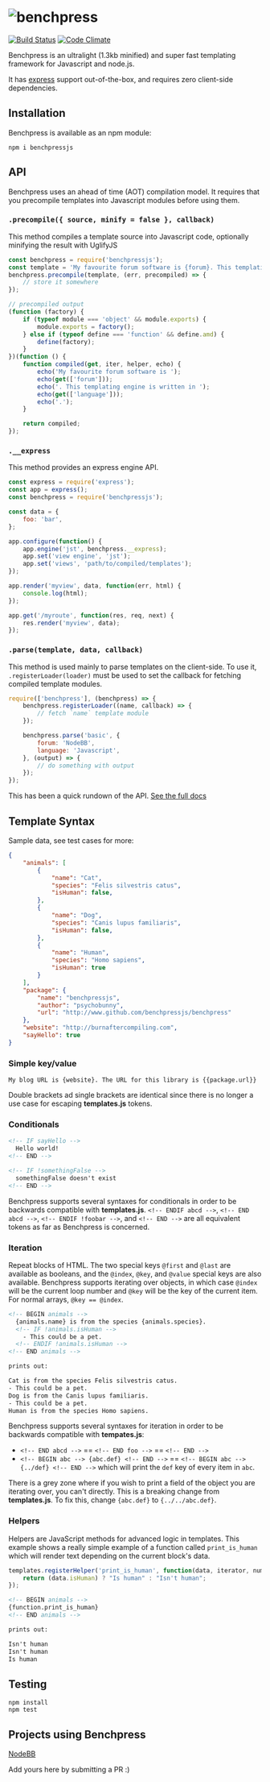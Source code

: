 # <img alt="benchpress" src="benchpress.svg" />

[![Build Status](https://travis-ci.org/benchpressjs/benchpress.png?branch=master)](https://travis-ci.org/benchpressjs/benchpress)
[![Code Climate](https://codeclimate.com/github/benchpressjs/benchpress.png)](https://codeclimate.com/github/benchpressjs/benchpress)

Benchpress is an ultralight (1.3kb minified) and super fast templating framework for Javascript and node.js.

It has [express](http://expressjs.com/) support out-of-the-box, and requires zero client-side dependencies.

## Installation
Benchpress is available as an npm module:

    npm i benchpressjs

## API
Benchpress uses an ahead of time (AOT) compilation model. It requires that you precompile templates into Javascript modules before using them.

### `.precompile({ source, minify = false }, callback)`
This method compiles a template source into Javascript code, optionally minifying the result with UglifyJS

```js
const benchpress = require('benchpressjs');
const template = 'My favourite forum software is {forum}. This templating engine is written in {language}.';
benchpress.precompile(template, (err, precompiled) => {
	// store it somewhere
});

// precompiled output
(function (factory) {
	if (typeof module === 'object' && module.exports) {
		module.exports = factory();
	} else if (typeof define === 'function' && define.amd) {
		define(factory);
	}
})(function () {
	function compiled(get, iter, helper, echo) {
		echo('My favourite forum software is ');
		echo(get(['forum']));
		echo('. This templating engine is written in ');
		echo(get(['language']));
		echo('.');
	}

	return compiled;
});
```

### `.__express`

This method provides an express engine API.

```js
const express = require('express');
const app = express();
const benchpress = require('benchpressjs');

const data = {
	foo: 'bar',
};

app.configure(function() {
	app.engine('jst', benchpress.__express);
	app.set('view engine', 'jst');
	app.set('views', 'path/to/compiled/templates');
});

app.render('myview', data, function(err, html) {
	console.log(html);
});

app.get('/myroute', function(res, req, next) {
	res.render('myview', data);
});
```

### `.parse(template, data, callback)`

This method is used mainly to parse templates on the client-side. 
To use it, `.registerLoader(loader)` must be used to set the callback for fetching compiled template modules.

```js
require(['benchpress'], (benchpress) => {
	benchpress.registerLoader((name, callback) => {
		// fetch `name` template module
	});

	benchpress.parse('basic', {
		forum: 'NodeBB',
		language: 'Javascript',
	}, (output) => {
		// do something with output
	});
});
```

This has been a quick rundown of the API. [See the full docs](docs.md)

## Template Syntax
Sample data, see test cases for more:

```json
{
	"animals": [
		{
			"name": "Cat",
			"species": "Felis silvestris catus",
			"isHuman": false,
		},
		{
			"name": "Dog",
			"species": "Canis lupus familiaris",
			"isHuman": false,
		},
		{
			"name": "Human",
			"species": "Homo sapiens",
			"isHuman": true
		}
	],
	"package": {
		"name": "benchpressjs",
		"author": "psychobunny",
		"url": "http://www.github.com/benchpressjs/benchpress"
	},
	"website": "http://burnaftercompiling.com",
	"sayHello": true
}
```

### Simple key/value
```
My blog URL is {website}. The URL for this library is {{package.url}}
```
Double brackets ad single brackets are identical since there is no longer a use case for escaping **templates.js** tokens.

### Conditionals
```html
<!-- IF sayHello -->
  Hello world!
<!-- END -->

<!-- IF !somethingFalse -->
  somethingFalse doesn't exist
<!-- END -->
```
Benchpress supports several syntaxes for conditionals in order to be backwards compatible with **templates.js**. 
`<!-- ENDIF abcd -->`, `<!-- END abcd -->`, `<!-- ENDIF !foobar -->`, and `<!-- END -->` are all equivalent tokens as far as Benchpress is concerned.

### Iteration
Repeat blocks of HTML. The two special keys `@first` and `@last` are available as booleans, and the `@index`, `@key`, and `@value` special keys are also available. Benchpress supports iterating over objects, in which case `@index` will be the current loop number and `@key` will be the key of the current item. For normal arrays, `@key == @index`.

```html
<!-- BEGIN animals -->
  {animals.name} is from the species {animals.species}.
  <!-- IF !animals.isHuman -->
    - This could be a pet.
  <!-- ENDIF !animals.isHuman -->
<!-- END animals -->

prints out:

Cat is from the species Felis silvestris catus.
- This could be a pet.
Dog is from the Canis lupus familiaris.
- This could be a pet.
Human is from the species Homo sapiens.
```

Benchpress supports several syntaxes for iteration in order to be backwards compatible with **tempates.js**:
 - `<!-- END abcd -->` == `<!-- END foo -->` == `<!-- END -->`
 - `<!-- BEGIN abc --> {abc.def} <!-- END -->` == `<!-- BEGIN abc --> {../def} <!-- END -->` which will print the `def` key of every item in `abc`.

There is a grey zone where if you wish to print a field of the object you are iterating over, you can't directly. This is a breaking change from **templates.js**. To fix this, change `{abc.def}` to `{../../abc.def}`.

### Helpers

Helpers are JavaScript methods for advanced logic in templates. This example shows a really simple example of a function called `print_is_human` which will render text depending on the current block's data.

```js
templates.registerHelper('print_is_human', function(data, iterator, numblocks) {
	return (data.isHuman) ? "Is human" : "Isn't human";
});
```

```html
<!-- BEGIN animals -->
{function.print_is_human}
<!-- END animals -->

prints out:

Isn't human
Isn't human
Is human
```

## Testing

    npm install
    npm test

## Projects using Benchpress

[NodeBB](http://www.nodebb.org)

Add yours here by submitting a PR :)
